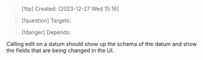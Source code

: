 
>[!tip] Created: [2023-12-27 Wed 15:16]

>[!question] Targets: 

>[!danger] Depends: 

Calling edit on a datum should show up the schema of the datum and show the fields that are being changed in the UI.